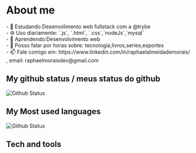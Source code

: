 <h1>About me </h1>
- 🏢 Estudando Desenvolimento web fullstack com a @trybe <br>
- ⚙️ Uso diariamente: `.js`, `.html`, `.css`,`nodeJs`,`mysql`<br>
- 🌱 Aprendendo:Desenvolvimento web <br>
- 💬 Posso falar por horas sobre: tecnologia,livros,series,esportes<br>
- 📫 Fale comigo em: https://www.linkedin.com/in/raphaelalmeidademorais/ , email: raphaelmoraisdev@gmail.com
<br>
<h2>My github status /  meus status do github</h2>
<img alt="Github Status" src="https://github-readme-stats.vercel.app/api?username=raphaelmoraisdevmg&show_icons=true&theme=dark"/>
<h2>My Most used languages</h2>
<img alt="Github Status" src="https://github-readme-stats.vercel.app/api/top-langs/?username=raphaelmoraisdevmg&theme=dark"/>
<h2>Tech and tools </h2>
